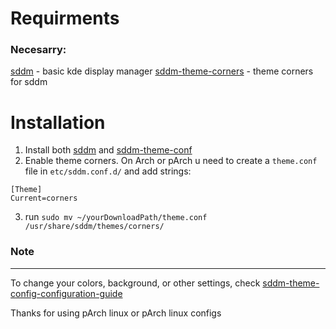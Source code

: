 # Requirments

### Necesarry:

[sddm](https://github.com/sddm/sddm) - basic kde display manager
[sddm-theme-corners](https://github.com/aczw/sddm-theme-corners) - theme corners for sddm

# Installation

1. Install both [sddm](https://github.com/sddm/sddm) and [sddm-theme-conf](https://github.com/aczw/sddm-theme-corners)
2. Enable theme corners. On Arch or pArch u need to create a `theme.conf` file in `etc/sddm.conf.d/` and add strings:
```
[Theme]
Current=corners
```
3. run `sudo mv ~/yourDownloadPath/theme.conf /usr/share/sddm/themes/corners/` 

### Note
---
To change your colors, background, or other settings, check [sddm-theme-config-configuration-guide](https://github.com/aczw/sddm-theme-corners/blob/main/CONFIG.md)

Thanks for using pArch linux or pArch linux configs

